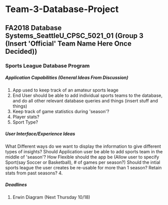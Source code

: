 # Team-3-Database-Project
## FA2018 Database Systems_SeattleU_CPSC_5021_01 (Group 3 (Insert 'Official' Team Name Here Once Decided))
### Sports League Database Program
####
##### Application Capabilities (General Ideas From Discussion)
1. App used to keep track of an amateur sports leage
2. End User should be able to add individual sports teams to the database, and do all other relevant database queries and things (insert
stuff and things)
3. Keep track of game statistics during 'season'?
4. Player stats?
5. Sport Type? 

##### User Interface/Experience Ideas
What Different ways do we want to display the information to give different types of insights?
Should Application user be able to add sports team in the middle of 'season'?
How Flexible should the app be (Allow user to specify Sport(say Soccer or Basketball), # of games per season?)
Should the intial sports league the user creates be re-usable for more than 1 season? 
Retain stats from past seasons?
4.

##### Deadlines
1. Erwin Diagram (Next Thursday 10/18)

